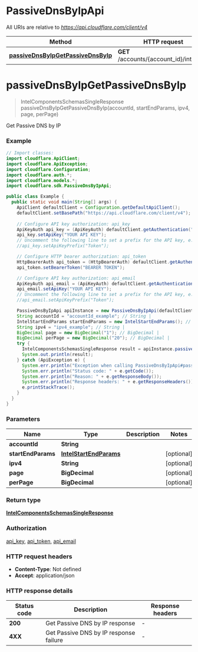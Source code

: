 # PassiveDnsByIpApi

All URIs are relative to *https://api.cloudflare.com/client/v4*

| Method | HTTP request | Description |
|------------- | ------------- | -------------|
| [**passiveDnsByIpGetPassiveDnsByIp**](PassiveDnsByIpApi.md#passiveDnsByIpGetPassiveDnsByIp) | **GET** /accounts/{account_id}/intel/dns | Get Passive DNS by IP |


<a id="passiveDnsByIpGetPassiveDnsByIp"></a>
# **passiveDnsByIpGetPassiveDnsByIp**
> IntelComponentsSchemasSingleResponse passiveDnsByIpGetPassiveDnsByIp(accountId, startEndParams, ipv4, page, perPage)

Get Passive DNS by IP

### Example
```java
// Import classes:
import cloudflare.ApiClient;
import cloudflare.ApiException;
import cloudflare.Configuration;
import cloudflare.auth.*;
import cloudflare.models.*;
import cloudflare.sdk.PassiveDnsByIpApi;

public class Example {
  public static void main(String[] args) {
    ApiClient defaultClient = Configuration.getDefaultApiClient();
    defaultClient.setBasePath("https://api.cloudflare.com/client/v4");
    
    // Configure API key authorization: api_key
    ApiKeyAuth api_key = (ApiKeyAuth) defaultClient.getAuthentication("api_key");
    api_key.setApiKey("YOUR API KEY");
    // Uncomment the following line to set a prefix for the API key, e.g. "Token" (defaults to null)
    //api_key.setApiKeyPrefix("Token");

    // Configure HTTP bearer authorization: api_token
    HttpBearerAuth api_token = (HttpBearerAuth) defaultClient.getAuthentication("api_token");
    api_token.setBearerToken("BEARER TOKEN");

    // Configure API key authorization: api_email
    ApiKeyAuth api_email = (ApiKeyAuth) defaultClient.getAuthentication("api_email");
    api_email.setApiKey("YOUR API KEY");
    // Uncomment the following line to set a prefix for the API key, e.g. "Token" (defaults to null)
    //api_email.setApiKeyPrefix("Token");

    PassiveDnsByIpApi apiInstance = new PassiveDnsByIpApi(defaultClient);
    String accountId = "accountId_example"; // String | 
    IntelStartEndParams startEndParams = new IntelStartEndParams(); // IntelStartEndParams | 
    String ipv4 = "ipv4_example"; // String | 
    BigDecimal page = new BigDecimal("1"); // BigDecimal | 
    BigDecimal perPage = new BigDecimal("20"); // BigDecimal | 
    try {
      IntelComponentsSchemasSingleResponse result = apiInstance.passiveDnsByIpGetPassiveDnsByIp(accountId, startEndParams, ipv4, page, perPage);
      System.out.println(result);
    } catch (ApiException e) {
      System.err.println("Exception when calling PassiveDnsByIpApi#passiveDnsByIpGetPassiveDnsByIp");
      System.err.println("Status code: " + e.getCode());
      System.err.println("Reason: " + e.getResponseBody());
      System.err.println("Response headers: " + e.getResponseHeaders());
      e.printStackTrace();
    }
  }
}
```

### Parameters

| Name | Type | Description  | Notes |
|------------- | ------------- | ------------- | -------------|
| **accountId** | **String**|  | |
| **startEndParams** | [**IntelStartEndParams**](.md)|  | [optional] |
| **ipv4** | **String**|  | [optional] |
| **page** | **BigDecimal**|  | [optional] |
| **perPage** | **BigDecimal**|  | [optional] |

### Return type

[**IntelComponentsSchemasSingleResponse**](IntelComponentsSchemasSingleResponse.md)

### Authorization

[api_key](../README.md#api_key), [api_token](../README.md#api_token), [api_email](../README.md#api_email)

### HTTP request headers

 - **Content-Type**: Not defined
 - **Accept**: application/json

### HTTP response details
| Status code | Description | Response headers |
|-------------|-------------|------------------|
| **200** | Get Passive DNS by IP response |  -  |
| **4XX** | Get Passive DNS by IP response failure |  -  |

